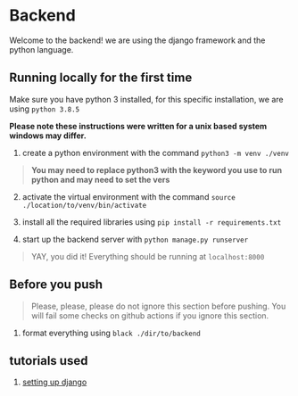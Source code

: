 # Backend

Welcome to the backend! we are using the django framework and the python language.

## Running locally for the first time

Make sure you have python 3 installed, for this specific installation, we are using
`python 3.8.5`

**Please note these instructions were written for a unix based system windows may differ.**

1. create a python environment with the command `python3 -m venv ./venv`
> **You may need to replace python3 with the keyword you use to run python and may need to set the vers**

2. activate the virtual environment with the command `source ./location/to/venv/bin/activate`

3. install all the required libraries using `pip install -r requirements.txt`

4. start up the backend server with `python manage.py runserver`

> YAY, you did it! Everything should be running at `localhost:8000`

## Before you push

> Please, please, please do not ignore this section before pushing. You will fail some checks on github actions if you ignore this section.

1. format everything using `black ./dir/to/backend`

## tutorials used 
1. [setting up django](https://www.digitalocean.com/community/tutorials/build-a-to-do-application-using-django-and-react)